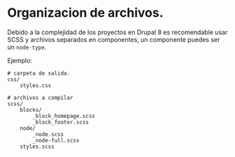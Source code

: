 # Organizacion de archivos.

Debido a la complejidad de los proyectos en Drupal 8 es recomendable usar SCSS y archivos separados en componentes, un componente puedes ser un `node-type`.

Ejemplo:

```
# carpeta de salida.
css/
	styles.css

# archivos a compilar
scss/
	blocks/
		_block_homepage.scss
		_block_footer.scss
	node/
		_node.scss
		_node-full.scss
	styles.scss
```
